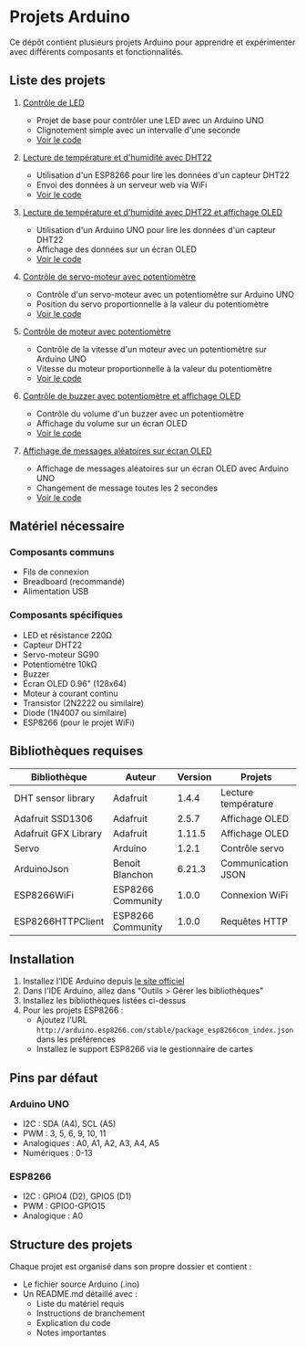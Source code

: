 # Projets Arduino

Ce dépôt contient plusieurs projets Arduino pour apprendre et expérimenter avec différents composants et fonctionnalités.

## Liste des projets

1. [Contrôle de LED](led_controle/)
   - Projet de base pour contrôler une LED avec un Arduino UNO
   - Clignotement simple avec un intervalle d'une seconde
   - [Voir le code](led_controle/led_controle.ino)

2. [Lecture de température et d'humidité avec DHT22](lecture_temperature_DHT/)
   - Utilisation d'un ESP8266 pour lire les données d'un capteur DHT22
   - Envoi des données à un serveur web via WiFi
   - [Voir le code](lecture_temperature_DHT/lecture_temperature_DHT.ino)

3. [Lecture de température et d'humidité avec DHT22 et affichage OLED](dht_lecture/)
   - Utilisation d'un Arduino UNO pour lire les données d'un capteur DHT22
   - Affichage des données sur un écran OLED
   - [Voir le code](dht_lecture/dht_lecture.ino)

4. [Contrôle de servo-moteur avec potentiomètre](servo_potentiometre/)
   - Contrôle d'un servo-moteur avec un potentiomètre sur Arduino UNO
   - Position du servo proportionnelle à la valeur du potentiomètre
   - [Voir le code](servo_potentiometre/servo_potentiometre.ino)

5. [Contrôle de moteur avec potentiomètre](moteur_potentiometre/)
   - Contrôle de la vitesse d'un moteur avec un potentiomètre sur Arduino UNO
   - Vitesse du moteur proportionnelle à la valeur du potentiomètre
   - [Voir le code](moteur_potentiometre/moteur_potentiometre.ino)

6. [Contrôle de buzzer avec potentiomètre et affichage OLED](buzzer_potentiometre/)
   - Contrôle du volume d'un buzzer avec un potentiomètre
   - Affichage du volume sur un écran OLED
   - [Voir le code](buzzer_potentiometre/buzzer_potentiometre.ino)

7. [Affichage de messages aléatoires sur écran OLED](ecran_oled_messages/)
   - Affichage de messages aléatoires sur un écran OLED avec Arduino UNO
   - Changement de message toutes les 2 secondes
   - [Voir le code](ecran_oled_messages/ecran_oled_messages.ino)

## Matériel nécessaire

### Composants communs
- Fils de connexion
- Breadboard (recommandé)
- Alimentation USB

### Composants spécifiques
- LED et résistance 220Ω
- Capteur DHT22
- Servo-moteur SG90
- Potentiomètre 10kΩ
- Buzzer
- Écran OLED 0.96" (128x64)
- Moteur à courant continu
- Transistor (2N2222 ou similaire)
- Diode (1N4007 ou similaire)
- ESP8266 (pour le projet WiFi)

## Bibliothèques requises

| Bibliothèque | Auteur | Version | Projets |
|--------------|---------|---------|---------|
| DHT sensor library | Adafruit | 1.4.4 | Lecture température |
| Adafruit SSD1306 | Adafruit | 2.5.7 | Affichage OLED |
| Adafruit GFX Library | Adafruit | 1.11.5 | Affichage OLED |
| Servo | Arduino | 1.2.1 | Contrôle servo |
| ArduinoJson | Benoit Blanchon | 6.21.3 | Communication JSON |
| ESP8266WiFi | ESP8266 Community | 1.0.0 | Connexion WiFi |
| ESP8266HTTPClient | ESP8266 Community | 1.0.0 | Requêtes HTTP |

## Installation

1. Installez l'IDE Arduino depuis [le site officiel](https://www.arduino.cc/en/software)
2. Dans l'IDE Arduino, allez dans "Outils > Gérer les bibliothèques"
3. Installez les bibliothèques listées ci-dessus
4. Pour les projets ESP8266 :
   - Ajoutez l'URL `http://arduino.esp8266.com/stable/package_esp8266com_index.json` dans les préférences
   - Installez le support ESP8266 via le gestionnaire de cartes

## Pins par défaut

### Arduino UNO
- I2C : SDA (A4), SCL (A5)
- PWM : 3, 5, 6, 9, 10, 11
- Analogiques : A0, A1, A2, A3, A4, A5
- Numériques : 0-13

### ESP8266
- I2C : GPIO4 (D2), GPIO5 (D1)
- PWM : GPIO0-GPIO15
- Analogique : A0

## Structure des projets

Chaque projet est organisé dans son propre dossier et contient :
- Le fichier source Arduino (.ino)
- Un README.md détaillé avec :
  - Liste du matériel requis
  - Instructions de branchement
  - Explication du code
  - Notes importantes
